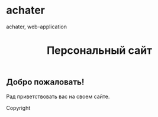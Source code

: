 # achater
achater, web-application
<html>
 <body>
  <header>
    <h1>Персональный сайт</h1>
  </header>
  <article>
    <h2>Добро пожаловать!</h2>
    <p>Рад приветствовать вас на своем сайте.</p>
  </article>
  <footer>
    Copyright 
  </footer>
 </body> 
</html>